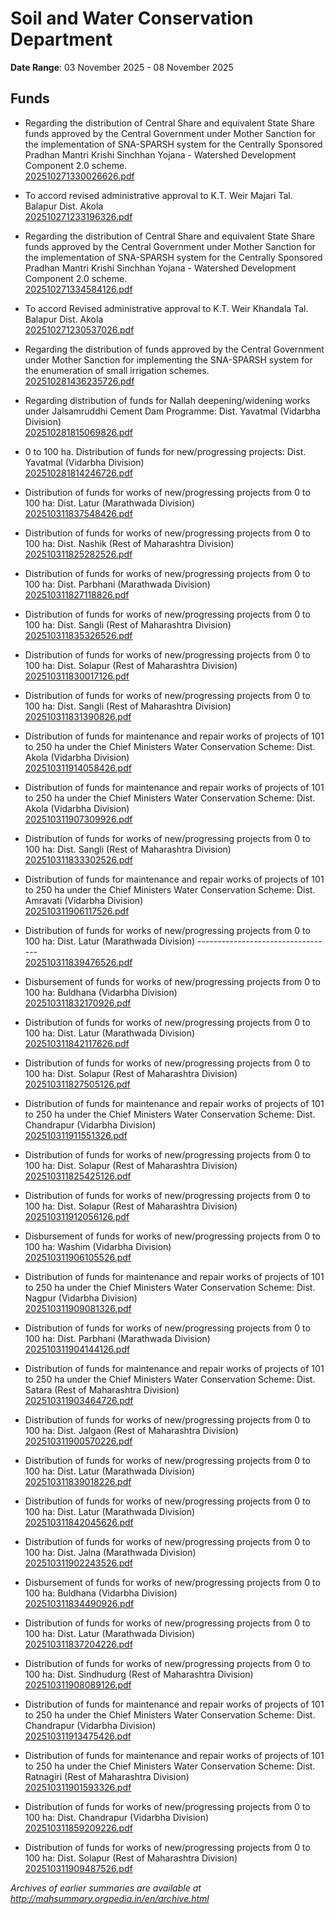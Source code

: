 # Soil and Water Conservation Department

**Date Range**: 03 November 2025 - 08 November 2025


## Funds
- Regarding the distribution of Central Share and equivalent State Share funds approved by the Central Government under Mother Sanction for the implementation of SNA-SPARSH system for the Centrally Sponsored Pradhan Mantri Krishi Sinchhan Yojana - Watershed Development Component 2.0 scheme.\
  [202510271330026626.pdf](https://gr.maharashtra.gov.in/Site/Upload/Government%20Resolutions/English/202510271330026626.pdf)

- To accord revised administrative approval to K.T. Weir Majari Tal. Balapur Dist. Akola\
  [202510271233196326.pdf](https://gr.maharashtra.gov.in/Site/Upload/Government%20Resolutions/English/202510271233196326.pdf)

- Regarding the distribution of Central Share and equivalent State Share funds approved by the Central Government under Mother Sanction for the implementation of SNA-SPARSH system for the Centrally Sponsored Pradhan Mantri Krishi Sinchhan Yojana - Watershed Development Component 2.0 scheme.\
  [202510271334584126.pdf](https://gr.maharashtra.gov.in/Site/Upload/Government%20Resolutions/English/202510271334584126.pdf)

- To accord Revised administrative approval to K.T. Weir Khandala Tal. Balapur Dist. Akola\
  [202510271230537026.pdf](https://gr.maharashtra.gov.in/Site/Upload/Government%20Resolutions/English/202510271230537026.pdf)

- Regarding the distribution of funds approved by the Central Government under Mother Sanction for implementing the SNA-SPARSH system for the enumeration of small irrigation schemes.\
  [202510281436235726.pdf](https://gr.maharashtra.gov.in/Site/Upload/Government%20Resolutions/English/202510281436235726.pdf)

- Regarding distribution of funds for Nallah deepening/widening works under Jalsamruddhi Cement Dam Programme: Dist. Yavatmal (Vidarbha Division)\
  [202510281815069826.pdf](https://gr.maharashtra.gov.in/Site/Upload/Government%20Resolutions/English/202510281815069826.pdf)

- 0 to 100 ha. Distribution of funds for new/progressing projects: Dist. Yavatmal (Vidarbha Division)\
  [202510281814246726.pdf](https://gr.maharashtra.gov.in/Site/Upload/Government%20Resolutions/English/202510281814246726.pdf)

- Distribution of funds for works of new/progressing projects from 0 to 100 ha: Dist. Latur (Marathwada Division)\
  [202510311837548426.pdf](https://gr.maharashtra.gov.in/Site/Upload/Government%20Resolutions/English/202510311837548426.pdf)

- Distribution of funds for works of new/progressing projects from 0 to 100 ha: Dist. Nashik (Rest of Maharashtra Division)\
  [202510311825282526.pdf](https://gr.maharashtra.gov.in/Site/Upload/Government%20Resolutions/English/202510311825282526.pdf)

- Distribution of funds for works of new/progressing projects from 0 to 100 ha: Dist. Parbhani (Marathwada Division)\
  [202510311827118826.pdf](https://gr.maharashtra.gov.in/Site/Upload/Government%20Resolutions/English/202510311827118826.pdf)

- Distribution of funds for works of new/progressing projects from 0 to 100 ha: Dist. Sangli (Rest of Maharashtra Division)\
  [202510311835326526.pdf](https://gr.maharashtra.gov.in/Site/Upload/Government%20Resolutions/English/202510311835326526.pdf)

- Distribution of funds for works of new/progressing projects from 0 to 100 ha: Dist. Solapur (Rest of Maharashtra Division)\
  [202510311830017126.pdf](https://gr.maharashtra.gov.in/Site/Upload/Government%20Resolutions/English/202510311830017126.pdf)

- Distribution of funds for works of new/progressing projects from 0 to 100 ha: Dist. Sangli (Rest of Maharashtra Division)\
  [202510311831390826.pdf](https://gr.maharashtra.gov.in/Site/Upload/Government%20Resolutions/English/202510311831390826.pdf)

- Distribution of funds for maintenance and repair works of projects of 101 to 250 ha under the Chief Ministers Water Conservation Scheme: Dist. Akola (Vidarbha Division)\
  [202510311914058426.pdf](https://gr.maharashtra.gov.in/Site/Upload/Government%20Resolutions/English/202510311914058426.pdf)

- Distribution of funds for maintenance and repair works of projects of 101 to 250 ha under the Chief Ministers Water Conservation Scheme: Dist. Akola (Vidarbha Division)\
  [202510311907309926.pdf](https://gr.maharashtra.gov.in/Site/Upload/Government%20Resolutions/English/202510311907309926.pdf)

- Distribution of funds for works of new/progressing projects from 0 to 100 ha: Dist. Sangli (Rest of Maharashtra Division)\
  [202510311833302526.pdf](https://gr.maharashtra.gov.in/Site/Upload/Government%20Resolutions/English/202510311833302526.pdf)

- Distribution of funds for maintenance and repair works of projects of 101 to 250 ha under the Chief Ministers Water Conservation Scheme: Dist. Amravati (Vidarbha Division)\
  [202510311906117526.pdf](https://gr.maharashtra.gov.in/Site/Upload/Government%20Resolutions/English/202510311906117526.pdf)

- Distribution of funds for works of new/progressing projects from 0 to 100 ha: Dist. Latur (Marathwada Division) ----------------------------------\
  [202510311839476526.pdf](https://gr.maharashtra.gov.in/Site/Upload/Government%20Resolutions/English/202510311839476526.pdf)

- Disbursement of funds for works of new/progressing projects from 0 to 100 ha: Buldhana (Vidarbha Division)\
  [202510311832170926.pdf](https://gr.maharashtra.gov.in/Site/Upload/Government%20Resolutions/English/202510311832170926.pdf)

- Distribution of funds for works of new/progressing projects from 0 to 100 ha: Dist. Latur (Marathwada Division)\
  [202510311842117626.pdf](https://gr.maharashtra.gov.in/Site/Upload/Government%20Resolutions/English/202510311842117626.pdf)

- Distribution of funds for works of new/progressing projects from 0 to 100 ha: Dist. Solapur (Rest of Maharashtra Division)\
  [202510311827505126.pdf](https://gr.maharashtra.gov.in/Site/Upload/Government%20Resolutions/English/202510311827505126.pdf)

- Distribution of funds for maintenance and repair works of projects of 101 to 250 ha under the Chief Ministers Water Conservation Scheme: Dist. Chandrapur (Vidarbha Division)\
  [202510311911551326.pdf](https://gr.maharashtra.gov.in/Site/Upload/Government%20Resolutions/English/202510311911551326.pdf)

- Distribution of funds for works of new/progressing projects from 0 to 100 ha: Dist. Solapur (Rest of Maharashtra Division)\
  [202510311825425126.pdf](https://gr.maharashtra.gov.in/Site/Upload/Government%20Resolutions/English/202510311825425126.pdf)

- Distribution of funds for works of new/progressing projects from 0 to 100 ha: Dist. Solapur (Rest of Maharashtra Division)\
  [202510311912056126.pdf](https://gr.maharashtra.gov.in/Site/Upload/Government%20Resolutions/English/202510311912056126.pdf)

- Disbursement of funds for works of new/progressing projects from 0 to 100 ha: Washim (Vidarbha Division)\
  [202510311906105526.pdf](https://gr.maharashtra.gov.in/Site/Upload/Government%20Resolutions/English/202510311906105526.pdf)

- Distribution of funds for maintenance and repair works of projects of 101 to 250 ha under the Chief Ministers Water Conservation Scheme: Dist. Nagpur (Vidarbha Division)\
  [202510311909081326.pdf](https://gr.maharashtra.gov.in/Site/Upload/Government%20Resolutions/English/202510311909081326.pdf)

- Distribution of funds for works of new/progressing projects from 0 to 100 ha: Dist. Parbhani (Marathwada Division)\
  [202510311904144126.pdf](https://gr.maharashtra.gov.in/Site/Upload/Government%20Resolutions/English/202510311904144126.pdf)

- Distribution of funds for maintenance and repair works of projects of 101 to 250 ha under the Chief Ministers Water Conservation Scheme: Dist. Satara (Rest of Maharashtra Division)\
  [202510311903464726.pdf](https://gr.maharashtra.gov.in/Site/Upload/Government%20Resolutions/English/202510311903464726.pdf)

- Distribution of funds for works of new/progressing projects from 0 to 100 ha: Dist. Jalgaon (Rest of Maharashtra Division)\
  [202510311900570226.pdf](https://gr.maharashtra.gov.in/Site/Upload/Government%20Resolutions/English/202510311900570226.pdf)

- Distribution of funds for works of new/progressing projects from 0 to 100 ha: Dist. Latur (Marathwada Division)\
  [202510311839018226.pdf](https://gr.maharashtra.gov.in/Site/Upload/Government%20Resolutions/English/202510311839018226.pdf)

- Distribution of funds for works of new/progressing projects from 0 to 100 ha: Dist. Latur (Marathwada Division)\
  [202510311842045626.pdf](https://gr.maharashtra.gov.in/Site/Upload/Government%20Resolutions/English/202510311842045626.pdf)

- Distribution of funds for works of new/progressing projects from 0 to 100 ha: Dist. Jalna (Marathwada Division)\
  [202510311902243526.pdf](https://gr.maharashtra.gov.in/Site/Upload/Government%20Resolutions/English/202510311902243526.pdf)

- Disbursement of funds for works of new/progressing projects from 0 to 100 ha: Buldhana (Vidarbha Division)\
  [202510311834490926.pdf](https://gr.maharashtra.gov.in/Site/Upload/Government%20Resolutions/English/202510311834490926.pdf)

- Distribution of funds for works of new/progressing projects from 0 to 100 ha: Dist. Latur (Marathwada Division)\
  [202510311837204226.pdf](https://gr.maharashtra.gov.in/Site/Upload/Government%20Resolutions/English/202510311837204226.pdf)

- Distribution of funds for works of new/progressing projects from 0 to 100 ha: Dist. Sindhudurg (Rest of Maharashtra Division)\
  [202510311908089126.pdf](https://gr.maharashtra.gov.in/Site/Upload/Government%20Resolutions/English/202510311908089126.pdf)

- Distribution of funds for maintenance and repair works of projects of 101 to 250 ha under the Chief Ministers Water Conservation Scheme: Dist. Chandrapur (Vidarbha Division)\
  [202510311913475426.pdf](https://gr.maharashtra.gov.in/Site/Upload/Government%20Resolutions/English/202510311913475426.pdf)

- Distribution of funds for maintenance and repair works of projects of 101 to 250 ha under the Chief Ministers Water Conservation Scheme: Dist. Ratnagiri (Rest of Maharashtra Division)\
  [202510311901593326.pdf](https://gr.maharashtra.gov.in/Site/Upload/Government%20Resolutions/English/202510311901593326.pdf)

- Distribution of funds for works of new/progressing projects from 0 to 100 ha: Dist. Chandrapur (Vidarbha Division)\
  [202510311859209226.pdf](https://gr.maharashtra.gov.in/Site/Upload/Government%20Resolutions/English/202510311859209226.pdf)

- Distribution of funds for works of new/progressing projects from 0 to 100 ha: Dist. Solapur (Rest of Maharashtra Division)\
  [202510311909487526.pdf](https://gr.maharashtra.gov.in/Site/Upload/Government%20Resolutions/English/202510311909487526.pdf)


*Archives of earlier summaries are available at http://mahsummary.orgpedia.in/en/archive.html*